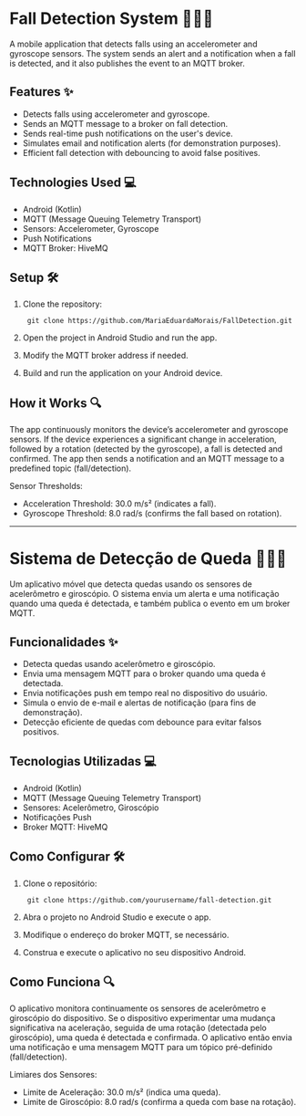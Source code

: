 # Fall Detection System 🦸‍♂️📱
A mobile application that detects falls using an accelerometer and gyroscope sensors. The system sends an alert and a notification when a fall is detected, and it also publishes the event to an MQTT broker.

## Features ✨
* Detects falls using accelerometer and gyroscope.
* Sends an MQTT message to a broker on fall detection.
* Sends real-time push notifications on the user's device.
* Simulates email and notification alerts (for demonstration purposes).
* Efficient fall detection with debouncing to avoid false positives.
  
## Technologies Used 💻
* Android (Kotlin)
* MQTT (Message Queuing Telemetry Transport)
* Sensors: Accelerometer, Gyroscope
* Push Notifications
* MQTT Broker: HiveMQ

## Setup 🛠️
1. Clone the repository:

        git clone https://github.com/MariaEduardaMorais/FallDetection.git

2. Open the project in Android Studio and run the app.
3. Modify the MQTT broker address if needed.
4. Build and run the application on your Android device.
   
## How it Works 🔍
The app continuously monitors the device’s accelerometer and gyroscope sensors. If the device experiences a significant change in acceleration, followed by a rotation (detected by the gyroscope), a fall is detected and confirmed. The app then sends a notification and an MQTT message to a predefined topic (fall/detection).

Sensor Thresholds:

* Acceleration Threshold: 30.0 m/s² (indicates a fall).
* Gyroscope Threshold: 8.0 rad/s (confirms the fall based on rotation).

---

# Sistema de Detecção de Queda 🦸‍♂️📱
Um aplicativo móvel que detecta quedas usando os sensores de acelerômetro e giroscópio. O sistema envia um alerta e uma notificação quando uma queda é detectada, e também publica o evento em um broker MQTT.

## Funcionalidades ✨
* Detecta quedas usando acelerômetro e giroscópio.
* Envia uma mensagem MQTT para o broker quando uma queda é detectada.
* Envia notificações push em tempo real no dispositivo do usuário.
* Simula o envio de e-mail e alertas de notificação (para fins de demonstração).
* Detecção eficiente de quedas com debounce para evitar falsos positivos.

## Tecnologias Utilizadas 💻
* Android (Kotlin)
* MQTT (Message Queuing Telemetry Transport)
* Sensores: Acelerômetro, Giroscópio
* Notificações Push
* Broker MQTT: HiveMQ
  
## Como Configurar 🛠️
1. Clone o repositório:

        git clone https://github.com/yourusername/fall-detection.git

2. Abra o projeto no Android Studio e execute o app.
3. Modifique o endereço do broker MQTT, se necessário.
4. Construa e execute o aplicativo no seu dispositivo Android.
   
## Como Funciona 🔍
O aplicativo monitora continuamente os sensores de acelerômetro e giroscópio do dispositivo. Se o dispositivo experimentar uma mudança significativa na aceleração, seguida de uma rotação (detectada pelo giroscópio), uma queda é detectada e confirmada. O aplicativo então envia uma notificação e uma mensagem MQTT para um tópico pré-definido (fall/detection).

Limiares dos Sensores:

* Limite de Aceleração: 30.0 m/s² (indica uma queda).
* Limite de Giroscópio: 8.0 rad/s (confirma a queda com base na rotação).
